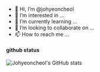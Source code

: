 - 👋 Hi, I’m @johyeoncheol
- 👀 I’m interested in ...
- 🌱 I’m currently learning ...
- 💞️ I’m looking to collaborate on ...
- 📫 How to reach me ...

<!---
johyeoncheol/johyeoncheol is a ✨ special ✨ repository because its `README.md` (this file) appears on your GitHub profile.
You can click the Preview link to take a look at your changes.
--->


#### github status
![Johyeoncheol's GitHub stats](https://github-readme-stats.vercel.app/api?username=johyeoncheol&show_icons=true&theme=radical)
